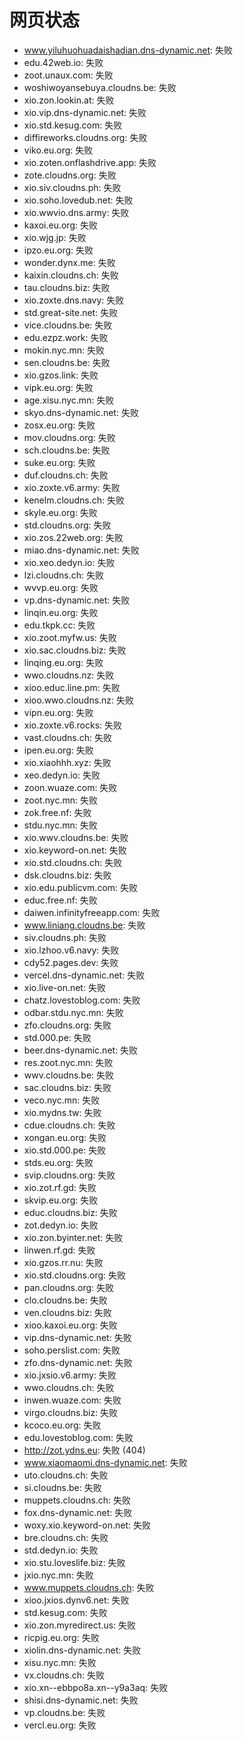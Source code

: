 # 网页状态
- www.yiluhuohuadaishadian.dns-dynamic.net: 失败
- edu.42web.io: 失败
- zoot.unaux.com: 失败
- woshiwoyansebuya.cloudns.be: 失败
- xio.zon.lookin.at: 失败
- xio.vip.dns-dynamic.net: 失败
- xio.std.kesug.com: 失败
- diffireworks.cloudns.org: 失败
- viko.eu.org: 失败
- xio.zoten.onflashdrive.app: 失败
- zote.cloudns.org: 失败
- xio.siv.cloudns.ph: 失败
- xio.soho.lovedub.net: 失败
- xio.wwvio.dns.army: 失败
- kaxoi.eu.org: 失败
- xio.wjg.jp: 失败
- ipzo.eu.org: 失败
- wonder.dynx.me: 失败
- kaixin.cloudns.ch: 失败
- tau.cloudns.biz: 失败
- xio.zoxte.dns.navy: 失败
- std.great-site.net: 失败
- vice.cloudns.be: 失败
- edu.ezpz.work: 失败
- mokin.nyc.mn: 失败
- sen.cloudns.be: 失败
- xio.gzos.link: 失败
- vipk.eu.org: 失败
- age.xisu.nyc.mn: 失败
- skyo.dns-dynamic.net: 失败
- zosx.eu.org: 失败
- mov.cloudns.org: 失败
- sch.cloudns.be: 失败
- suke.eu.org: 失败
- duf.cloudns.ch: 失败
- xio.zoxte.v6.army: 失败
- kenelm.cloudns.ch: 失败
- skyle.eu.org: 失败
- std.cloudns.org: 失败
- xio.zos.22web.org: 失败
- miao.dns-dynamic.net: 失败
- xio.xeo.dedyn.io: 失败
- lzi.cloudns.ch: 失败
- wvvp.eu.org: 失败
- vp.dns-dynamic.net: 失败
- linqin.eu.org: 失败
- edu.tkpk.cc: 失败
- xio.zoot.myfw.us: 失败
- xio.sac.cloudns.biz: 失败
- linqing.eu.org: 失败
- wwo.cloudns.nz: 失败
- xioo.educ.line.pm: 失败
- xioo.wwo.cloudns.nz: 失败
- vipn.eu.org: 失败
- xio.zoxte.v6.rocks: 失败
- vast.cloudns.ch: 失败
- ipen.eu.org: 失败
- xio.xiaohhh.xyz: 失败
- xeo.dedyn.io: 失败
- zoon.wuaze.com: 失败
- zoot.nyc.mn: 失败
- zok.free.nf: 失败
- stdu.nyc.mn: 失败
- xio.wwv.cloudns.be: 失败
- xio.keyword-on.net: 失败
- xio.std.cloudns.ch: 失败
- dsk.cloudns.biz: 失败
- xio.edu.publicvm.com: 失败
- educ.free.nf: 失败
- daiwen.infinityfreeapp.com: 失败
- www.liniang.cloudns.be: 失败
- siv.cloudns.ph: 失败
- xio.lzhoo.v6.navy: 失败
- cdy52.pages.dev: 失败
- vercel.dns-dynamic.net: 失败
- xio.live-on.net: 失败
- chatz.lovestoblog.com: 失败
- odbar.stdu.nyc.mn: 失败
- zfo.cloudns.org: 失败
- std.000.pe: 失败
- beer.dns-dynamic.net: 失败
- res.zoot.nyc.mn: 失败
- wwv.cloudns.be: 失败
- sac.cloudns.biz: 失败
- veco.nyc.mn: 失败
- xio.mydns.tw: 失败
- cdue.cloudns.ch: 失败
- xongan.eu.org: 失败
- xio.std.000.pe: 失败
- stds.eu.org: 失败
- svip.cloudns.org: 失败
- xio.zot.rf.gd: 失败
- skvip.eu.org: 失败
- educ.cloudns.biz: 失败
- zot.dedyn.io: 失败
- xio.zon.byinter.net: 失败
- linwen.rf.gd: 失败
- xio.gzos.rr.nu: 失败
- xio.std.cloudns.org: 失败
- pan.cloudns.org: 失败
- clo.cloudns.be: 失败
- ven.cloudns.biz: 失败
- xioo.kaxoi.eu.org: 失败
- vip.dns-dynamic.net: 失败
- soho.perslist.com: 失败
- zfo.dns-dynamic.net: 失败
- xio.jxsio.v6.army: 失败
- wwo.cloudns.ch: 失败
- inwen.wuaze.com: 失败
- virgo.cloudns.biz: 失败
- kcoco.eu.org: 失败
- edu.lovestoblog.com: 失败
- http://zot.ydns.eu: 失败 (404)
- www.xiaomaomi.dns-dynamic.net: 失败
- uto.cloudns.ch: 失败
- si.cloudns.be: 失败
- muppets.cloudns.ch: 失败
- fox.dns-dynamic.net: 失败
- woxy.xio.keyword-on.net: 失败
- bre.cloudns.ch: 失败
- std.dedyn.io: 失败
- xio.stu.loveslife.biz: 失败
- jxio.nyc.mn: 失败
- www.muppets.cloudns.ch: 失败
- xioo.jxios.dynv6.net: 失败
- std.kesug.com: 失败
- xio.zon.myredirect.us: 失败
- ricpig.eu.org: 失败
- xiolin.dns-dynamic.net: 失败
- xisu.nyc.mn: 失败
- vx.cloudns.ch: 失败
- xio.xn--ebbpo8a.xn--y9a3aq: 失败
- shisi.dns-dynamic.net: 失败
- vp.cloudns.be: 失败
- vercl.eu.org: 失败
